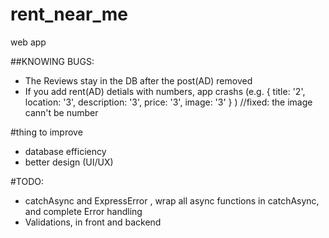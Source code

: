 # rent_near_me
web app 

##KNOWING BUGS:
- The Reviews stay in the DB after the post(AD) removed
- If you add rent(AD) detials with numbers, app crashs (e.g. { title: '2', location: '3', description: '3', price: '3', image: '3' } ) //fixed: the image cann't be number

#thing to improve
- database efficiency
- better design (UI/UX)

#TODO:
- catchAsync and ExpressError , wrap all async functions in catchAsync, and complete Error handling
- Validations, in front and backend

